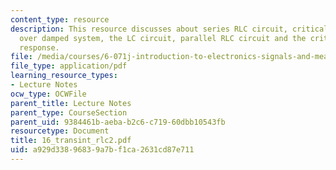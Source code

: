 ```yaml
---
content_type: resource
description: This resource discusses about series RLC circuit, critically damped system,
  over damped system, the LC circuit, parallel RLC circuit and the critically damped
  response.
file: /media/courses/6-071j-introduction-to-electronics-signals-and-measurement-spring-2006/a929d33896839a7bf1ca2631cd87e711_16_transint_rlc2.pdf
file_type: application/pdf
learning_resource_types:
- Lecture Notes
ocw_type: OCWFile
parent_title: Lecture Notes
parent_type: CourseSection
parent_uid: 9384461b-aeba-b2c6-c719-60dbb10543fb
resourcetype: Document
title: 16_transint_rlc2.pdf
uid: a929d338-9683-9a7b-f1ca-2631cd87e711
---
```

